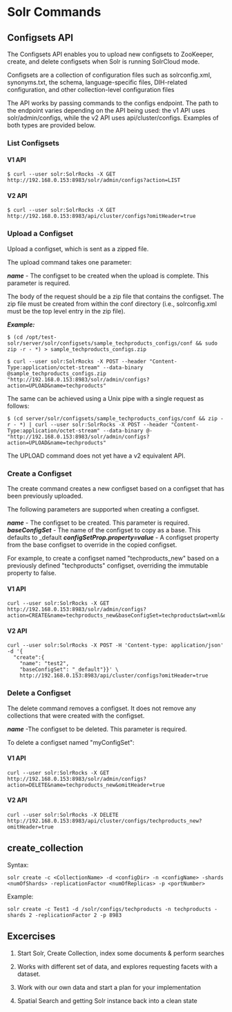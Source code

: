 # Solr Commands

## Configsets API

The Configsets API enables you to upload new configsets to ZooKeeper, create, and delete configsets when Solr is running SolrCloud mode.

Configsets are a collection of configuration files such as solrconfig.xml, synonyms.txt, the schema, language-specific files, DIH-related configuration, and other collection-level configuration files

The API works by passing commands to the configs endpoint. The path to the endpoint varies depending on the API being used: the v1 API uses solr/admin/configs, while the v2 API uses api/cluster/configs. Examples of both types are provided below.

### List Configsets

#### V1 API

```
$ curl --user solr:SolrRocks -X GET http://192.168.0.153:8983/solr/admin/configs?action=LIST
```

#### V2 API

```
$ curl --user solr:SolrRocks -X GET http://192.168.0.153:8983/api/cluster/configs?omitHeader=true
```

### Upload a Configset

Upload a configset, which is sent as a zipped file.

The upload command takes one parameter:

***name*** - The configset to be created when the upload is complete. This parameter is required.

The body of the request should be a zip file that contains the configset. The zip file must be created from within the conf directory (i.e., solrconfig.xml must be the top level entry in the zip file).

***Example:***

```
$ (cd /opt/test-solr/server/solr/configsets/sample_techproducts_configs/conf && sudo zip -r - *) > sample_techproducts_configs.zip

$ curl --user solr:SolrRocks -X POST --header "Content-Type:application/octet-stream" --data-binary @sample_techproducts_configs.zip "http://192.168.0.153:8983/solr/admin/configs?action=UPLOAD&name=techproducts"
```

The same can be achieved using a Unix pipe with a single request as follows:

```
$ (cd server/solr/configsets/sample_techproducts_configs/conf && zip -r - *) | curl --user solr:SolrRocks -X POST --header "Content-Type:application/octet-stream" --data-binary @- "http://192.168.0.153:8983/solr/admin/configs?action=UPLOAD&name=techproducts"
```

The UPLOAD command does not yet have a v2 equivalent API.

### Create a Configset

The create command creates a new configset based on a configset that has been previously uploaded.

The following parameters are supported when creating a configset.

***name*** - The configset to be created. This parameter is required.
***baseConfigSet*** - The name of the configset to copy as a base. This defaults to _default
***configSetProp.property=value*** - A configset property from the base configset to override in the copied configset.

For example, to create a configset named "techproducts_new" based on a previously defined "techproducts" configset, overriding the immutable property to false.

#### V1 API

```
curl --user solr:SolrRocks -X GET http://192.168.0.153:8983/solr/admin/configs?action=CREATE&name=techproducts_new&baseConfigSet=techproducts&wt=xml&omitHeader=true
```

#### V2 API

```
curl --user solr:SolrRocks -X POST -H 'Content-type: application/json' -d '{ 
  "create":{
    "name": "test2",
    "baseConfigSet": "_default"}}' \
    http://192.168.0.153:8983/api/cluster/configs?omitHeader=true
```

### Delete a Configset

The delete command removes a configset. It does not remove any collections that were created with the configset.

***name*** -The configset to be deleted. This parameter is required.

To delete a configset named "myConfigSet":

#### V1 API

```
curl --user solr:SolrRocks -X GET http://192.168.0.153:8983/solr/admin/configs?action=DELETE&name=techproducts_new&omitHeader=true
```

#### V2 API

```
curl --user solr:SolrRocks -X DELETE http://192.168.0.153:8983/api/cluster/configs/techproducts_new?omitHeader=true
```

## create_collection

Syntax:

```
solr create -c <CollectionName> -d <configDir> -n <configName> -shards <numOfShards> -replicationFactor <numOfReplicas> -p <portNumber>
```

Example:

```
solr create -c Test1 -d /solr/configs/techproducts -n techproducts -shards 2 -replicationFactor 2 -p 8983
```

## Excercises

1. Start Solr, Create Collection, index some documents & perform searches

2. Works with different set of data, and explores requesting facets with a dataset.

3. Work with our own data and start a plan for your implementation

4. Spatial Search and getting Solr instance back into a clean state